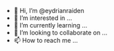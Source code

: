 - 👋 Hi, I’m @eydrianraiden
- 👀 I’m interested in ...
- 🌱 I’m currently learning ...
- 💞️ I’m looking to collaborate on ...
- 📫 How to reach me ...

<!---
eydrianraiden/eydrianraiden is a ✨ special ✨ repository because its `README.md` (this file) appears on your GitHub profile.
You can click the Preview link to take a look at your changes.
--->
